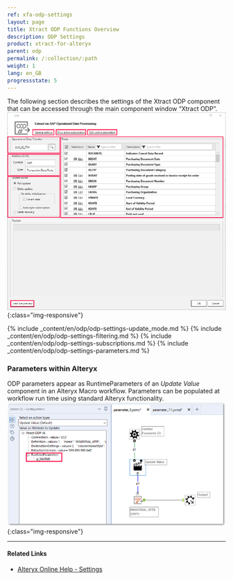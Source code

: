 ```yaml
---
ref: xfa-odp-settings
layout: page
title: Xtract ODP Functions Overview
description: ODP Settings
product: xtract-for-alteryx
parent: odp
permalink: /:collection/:path
weight: 1
lang: en_GB
progressstate: 5
---
```


The following section describes the settings of the Xtract ODP component that can be accessed through the main component window “Xtract ODP”.
![ODP Component](/img/content/odp/odp_overview.png){:class="img-responsive"}

{% include _content/en/odp/odp-settings-update_mode.md %} 
{% include _content/en/odp/odp-settings-filtering.md %}
{% include _content/en/odp/odp-settings-subscriptions.md %}
{% include _content/en/odp/odp-settings-parameters.md %}

### Parameters within Alteryx
ODP parameters appear as RuntimeParameters of an *Update Value* component in an Alteryx Macro workflow. Parameters can be populated at workflow run time using standard Alteryx functionality.
![ODP alteryx parameter](/img/content/odp/set-odp-parameter-in-xfa.png){:class="img-responsive"}

****
#### Related Links
- [Alteryx Online Help - Settings](https://help.alteryx.com/current/designer/user-settings)
